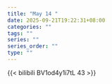 ```yaml
---
title: "May 14 "
date: 2025-09-21T19:22:31+08:00
categories: ""
tags: ""
series: ""
series_order: ""
type: ""
---
```



{{< bilibili BV1od4y1i7tL 43 >}}

